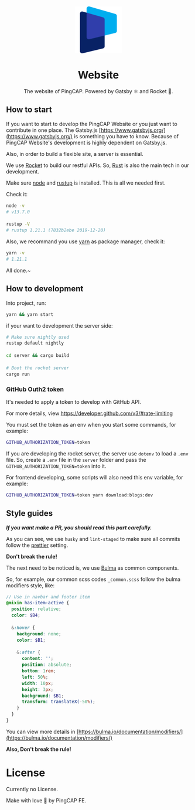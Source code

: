 <p align="center">
  <img src="images/pingcap-icon.png" width="128 height="128" alt="PingCAP Logo" />
</p>
<h1 align="center">Website</h1>

<p align="center">The website of PingCAP. Powered by Gatsby ⚛️ and Rocket 🚀.</p>

## How to start

If you want to start to develop the PingCAP Website or you just want to contribute in one place.
The Gatsby.js [https://www.gatsbyjs.org/](https://www.gatsbyjs.org/) is something you have to know.
Because of PingCAP Website's development is highly dependent on Gatsby.js.

Also, in order to build a flexible site, a server is essential.

We use [Rocket](https://rocket.rs/) to build our restful APIs. So, [Rust](https://www.rust-lang.org/) is also
the main tech in our development.

Make sure [node](https://nodejs.org/en/) and [rustup](https://rustup.rs/) is installed. This is all we needed first.

Check it:

```sh
node -v
# v13.7.0

rustup -V
# rustup 1.21.1 (7832b2ebe 2019-12-20)
```

Also, we recommand you use [yarn](https://classic.yarnpkg.com/en/) as package manager, check it:

```sh
yarn -v
# 1.21.1
```

All done.~

## How to development

Into project, run:

```sh
yarn && yarn start
```

if your want to development the server side:

```sh
# Make sure nightly used
rustup default nightly

cd server && cargo build

# Boot the rocket server
cargo run
```

### GitHub Outh2 token

It's needed to apply a token to develop with GitHub API.

For more details, view <https://developer.github.com/v3/#rate-limiting>

You must set the token as an env when you start some commands, for example:

```sh
GITHUB_AUTHORIZATION_TOKEN=token
```

If you are developing the rocket server, the server use `dotenv` to load a `.env` file.
So, create a `.env` file in the `server` folder and pass the `GITHUB_AUTHORIZATION_TOKEN=token` into it.

For frontend developing, some scripts will also need this env variable, for example:

```sh
GITHUB_AUTHORIZATION_TOKEN=token yarn download:blogs:dev
```

## Style guides

**_If you want make a PR, you should read this part carefully._**

As you can see, we use `husky` and `lint-staged` to make sure all commits follow the [prettier](https://prettier.io/) setting.

**Don't break the rule!**

The next need to be noticed is, we use [Bulma](https://bulma.io/) as common components.

So, for example, our common scss codes `_common.scss` follow the bulma modifiers style, like:

```scss
// Use in navbar and footer item
@mixin has-item-active {
  position: relative;
  color: $B4;

  &:hover {
    background: none;
    color: $B1;

    &:after {
      content: '';
      position: absolute;
      bottom: 1rem;
      left: 50%;
      width: 10px;
      height: 3px;
      background: $B1;
      transform: translateX(-50%);
    }
  }
}
```

You can view more details in [https://bulma.io/documentation/modifiers/](https://bulma.io/documentation/modifiers/)

**Also, Don't break the rule!**

# License

Currently no License.

Make with love 💙 by PingCAP FE.
